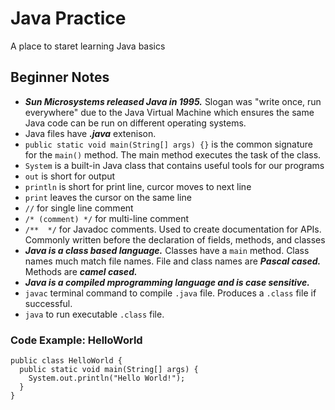 # Java Practice
A place to staret learning Java basics

## Beginner Notes

* ___Sun Microsystems released Java in 1995.___ Slogan was "write once, run everywhere" due to the Java Virtual Machine which ensures the same Java code can be run on different operating systems.
* Java files have ___.java___ extenison.
* ```public static void main(String[] args) {}``` is the common signature for the ```main()``` method. The main method executes the task of the class.
* ```System``` is a built-in Java class that contains useful tools for our programs
* ```out``` is short for output
* ```println``` is short for print line, curcor moves to next line
* ```print``` leaves the cursor on the same line
* ```//``` for single line comment
* ```/* (comment) */``` for multi-line comment
* ```/**  */``` for Javadoc comments. Used to create documentation for APIs. Commonly written before the declaration of fields, methods, and classes
* ___Java is a class based language.___ Classes have a ```main``` method. Class names much match file names. File and class names are ___Pascal cased.___ Methods are ___camel cased.___
* ___Java is a compiled mprogramming language and is case sensitive.___
* ```javac``` terminal command to compile ```.java``` file. Produces a ```.class``` file if successful.
* ```java``` to run executable ```.class``` file.

### Code Example: HelloWorld
```
public class HelloWorld {
  public static void main(String[] args) {
    System.out.println("Hello World!");
  }
}
```
